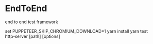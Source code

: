 # EndToEnd
end to end test framework

set PUPPETEER_SKIP_CHROMIUM_DOWNLOAD=1
yarn install
yarn test
http-server [path] [options]
